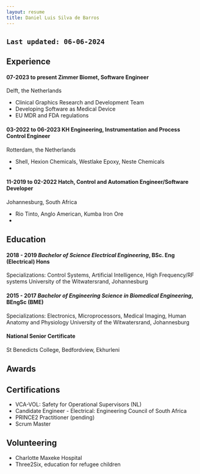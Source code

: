 ```yaml
---
layout: resume
title: Daniel Luis Silva de Barros
---
```


`Last updated: 06-06-2024`
---

## Experience
#### 07-2023 to present   Zimmer Biomet, Software Engineer
Delft, the Netherlands
- Clinical Graphics Research and Development Team
- Developing Software as Medical Device
- EU MDR and FDA regulations


#### 03-2022 to 06-2023 KH Engineering, Instrumentation and Process Control Engineer
Rotterdam, the Netherlands
- Shell, Hexion Chemicals, Westlake Epoxy, Neste Chemicals
- 

#### 11-2019 to 02-2022 Hatch, Control and Automation Engineer/Software Developer
Johannesburg, South Africa
- Rio Tinto, Anglo American, Kumba Iron Ore
- 

## Education
#### 2018 - 2019 *Bachelor of Science Electrical Engineering*, **BSc. Eng (Electrical) Hons** 
Specializations: Control Systems, Artificial Intelligence, High Frequency/RF systems
University of the Witwatersrand, Johannesburg
#### 2015 - 2017 *Bachelor of Engineering Science in Biomedical Engineering*, **BEngSc (BME)** 
Specializations: Electronics, Microprocessors, Medical Imaging, Human Anatomy and Physiology
University of the Witwatersrand, Johannesburg

#### National Senior Certificate
St Benedicts College, Bedfordview, Ekhurleni

## Awards

## Certifications
- VCA-VOL: Safety for Operational Supervisors (NL)
- Candidate Engineer - Electrical: Engineering Council of South Africa
- PRINCE2 Practitioner (pending)
- Scrum Master


## Volunteering
- Charlotte Maxeke Hospital
- Three2Six, education for refugee children